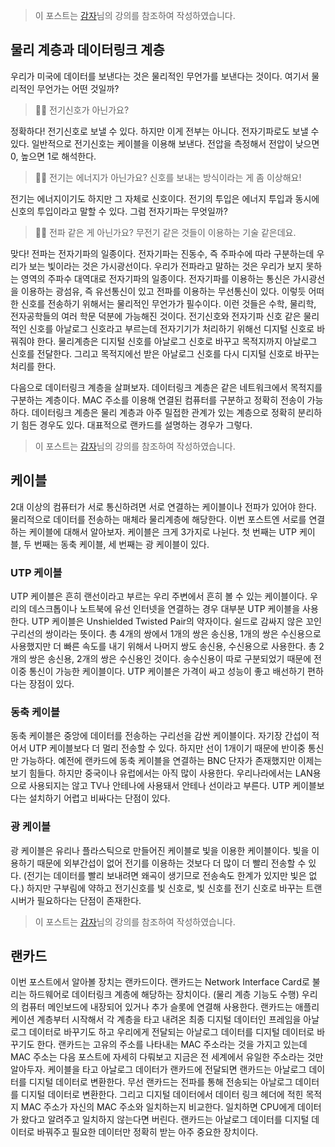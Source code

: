> 이 포스트는 [감자](https://www.inflearn.com/course/%EA%B7%B8%EB%A6%BC%EC%9C%BC%EB%A1%9C-%EC%89%BD%EA%B2%8C-%EB%B0%B0%EC%9A%B0%EB%8A%94-%EB%84%A4%ED%8A%B8%EC%9B%8C%ED%81%AC# '감자')님의 강의를 참조하여 작성하였습니다.

## 물리 계층과 데이터링크 계층

우리가 미국에 데이터를 보낸다는 것은 물리적인 무언가를 보낸다는 것이다. 여기서 물리적인 무언가는 어떤 것일까?

> 🙋🏻 전기신호가 아닌가요?

정확하다! 전기신호로 보낼 수 있다. 하지만 이게 전부는 아니다. 전자기파로도 보낼 수 있다. 일반적으로 전기신호는 케이블을 이용해 보낸다. 전압을 측정해서 전압이 낮으면 0, 높으면 1로 해석한다.

> 🙋🏻 전기는 에너지가 아닌가요? 신호를 보내는 방식이라는 게 좀 이상해요!

전기는 에너지이기도 하지만 그 자체로 신호이다. 전기의 투입은 에너지 투입과 동시에 신호의 투입이라고 말할 수 있다. 그럼 전자기파는 무엇일까?

> 🙋🏻 전파 같은 게 아닌가요? 무전기 같은 것들이 이용하는 기술 같은데요.

맞다! 전파는 전자기파의 일종이다. 전자기파는 진동수, 즉 주파수에 따라 구분하는데 우리가 보는 빛이라는 것은 가시광선이다. 우리가 전파라고 말하는 것은 우리가 보지 못하는 영역의 주파수 대역대로 전자기파의 일종이다. 전자기파를 이용하는 통신은 가시광선을 이용하는 광섬유, 즉 유선통신이 있고 전파를 이용하는 무선통신이 있다. 이렇듯 어떠한 신호를 전송하기 위해서는 물리적인 무언가가 필수이다. 이런 것들은 수학, 물리학, 전자공학들의 여러 학문 덕분에 가능해진 것이다. 전기신호와 전자기파 신호 같은 물리적인 신호를 아날로그 신호라고 부르는데 전자기기가 처리하기 위해선 디지털 신호로 바꿔줘야 한다. 물리계층은 디지털 신호를 아날로그 신호로 바꾸고 목적지까지 아날로그 신호를 전달한다. 그리고 목적지에선 받은 아날로그 신호를 다시 디지털 신호로 바꾸는 처리를 한다.

다음으로 데이터링크 계층을 살펴보자. 데이터링크 계층은 같은 네트워크에서 목적지를 구분하는 계층이다. MAC 주소를 이용해 연결된 컴퓨터를 구분하고 정확히 전송이 가능하다. 데이터링크 계층은 물리 계층과 아주 밀접한 관계가 있는 계층으로 정확히 분리하기 힘든 경우도 있다. 대표적으로 랜카드를 설명하는 경우가 그렇다.

> 이 포스트는 [감자](https://www.inflearn.com/course/%EA%B7%B8%EB%A6%BC%EC%9C%BC%EB%A1%9C-%EC%89%BD%EA%B2%8C-%EB%B0%B0%EC%9A%B0%EB%8A%94-%EB%84%A4%ED%8A%B8%EC%9B%8C%ED%81%AC# '감자')님의 강의를 참조하여 작성하였습니다.

## 케이블

2대 이상의 컴퓨터가 서로 통신하려면 서로 연결하는 케이블이나 전파가 있어야 한다. 물리적으로 데이터를 전송하는 매체라 물리계층에 해당한다. 이번 포스트엔 서로를 연결하는 케이블에 대해서 알아보자. 케이블은 크게 3가지로 나뉜다. 첫 번째는 UTP 케이블, 두 번째는 동축 케이블, 세 번째는 광 케이블이 있다.

### UTP 케이블

UTP 케이블은 흔히 랜선이라고 부르는 우리 주변에서 흔히 볼 수 있는 케이블이다. 우리의 데스크톱이나 노트북에 유선 인터넷을 연결하는 경우 대부분 UTP 케이블을 사용한다. UTP 케이블은 Unshielded Twisted Pair의 약자이다. 쉴드로 감싸지 않은 꼬인 구리선의 쌍이라는 뜻이다. 총 4개의 쌍에서 1개의 쌍은 송신용, 1개의 쌍은 수신용으로 사용했지만 더 빠른 속도를 내기 위해서 나머지 쌍도 송신용, 수신용으로 사용한다. 총 2개의 쌍은 송신용, 2개의 쌍은 수신용인 것이다. 송수신용이 따로 구분되었기 때문에 전이중 통신이 가능한 케이블이다. UTP 케이블은 가격이 싸고 성능이 좋고 배선하기 편하다는 장점이 있다.

### 동축 케이블

동축 케이블은 중앙에 데이터를 전송하는 구리선을 감싼 케이블이다. 자기장 간섭이 적어서 UTP 케이블보다 더 멀리 전송할 수 있다. 하지만 선이 1개이기 때문에 반이중 통신만 가능하다. 예전에 랜카드에 동축 케이블을 연결하는 BNC 단자가 존재했지만 이제는 보기 힘들다. 하지만 중국이나 유럽에서는 아직 많이 사용한다. 우리나라에서는 LAN용으로 사용되지는 않고 TV나 안테나에 사용돼서 안테나 선이라고 부른다. UTP 케이블보다는 설치하기 어렵고 비싸다는 단점이 있다.

### 광 케이블

광 케이블은 유리나 플라스틱으로 만들어진 케이블로 빛을 이용한 케이블이다. 빛을 이용하기 때문에 외부간섭이 없어 전기를 이용하는 것보다 더 많이 더 빨리 전송할 수 있다. (전기는 데이터를 빨리 보내려면 왜곡이 생기므로 전송속도 한계가 있지만 빛은 없다.) 하지만 구부림에 약하고 전기신호를 빛 신호로, 빛 신호를 전기 신호로 바꾸는 트랜시버가 필요하다는 단점이 존재한다.

> 이 포스트는 [감자](https://www.inflearn.com/course/%EA%B7%B8%EB%A6%BC%EC%9C%BC%EB%A1%9C-%EC%89%BD%EA%B2%8C-%EB%B0%B0%EC%9A%B0%EB%8A%94-%EB%84%A4%ED%8A%B8%EC%9B%8C%ED%81%AC# '감자')님의 강의를 참조하여 작성하였습니다.

## 랜카드

이번 포스트에서 알아볼 장치는 랜카드이다. 랜카드는 Network Interface Card로 불리는 하드웨어로 데이터링크 계층에 해당하는 장치이다. (물리 계층 기능도 수행) 우리의 컴퓨터 메인보드에 내장되어 있거나 추가 슬롯에 연결해 사용한다. 랜카드는 애플리케이션 계층부터 시작해서 각 계층을 타고 내려온 최종 디지털 데이터인 프레임을 아날로그 데이터로 바꾸기도 하고 우리에게 전달되는 아날로그 데이터를 디지털 데이터로 바꾸기도 한다. 랜카드는 고유의 주소를 나타내는 MAC 주소라는 것을 가지고 있는데 MAC 주소는 다음 포스트에 자세히 다뤄보고 지금은 전 세계에서 유일한 주소라는 것만 알아두자. 케이블을 타고 아날로그 데이터가 랜카드에 전달되면 랜카드는 아날로그 데이터를 디지털 데이터로 변환한다. 무선 랜카드는 전파를 통해 전송되는 아날로그 데이터를 디지털 데이터로 변환한다. 그리고 디지털 데이터에서 데이터 링크 헤더에 적힌 목적지 MAC 주소가 자신의 MAC 주소와 일치하는지 비교한다. 일치하면 CPU에게 데이터가 왔다고 알려주고 일치하지 않는다면 버린다. 랜카드는 아날로그 데이터를 디지털 데이터로 바꿔주고 필요한 데이터만 정확히 받는 아주 중요한 장치이다.
